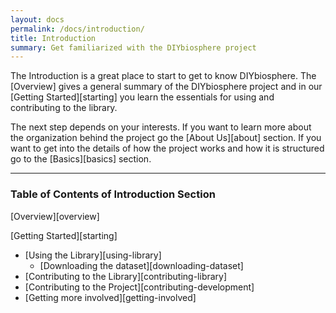 ```yaml
---
layout: docs
permalink: /docs/introduction/
title: Introduction
summary: Get familiarized with the DIYbiosphere project
---
```


The Introduction is a great place to start to get to know DIYbiosphere. The [Overview] gives a general summary of the DIYbiosphere project and in our [Getting Started][starting] you learn the essentials for using and contributing to the library.

The next step depends on your interests. If you want to learn more about the organization behind the project go the [About Us][about] section. If you want to get into the details of how the project works and how it is structured go to the [Basics][basics] section.

---

### Table of Contents of **Introduction** Section

[Overview][overview]

[Getting Started][starting]

- [Using the Library][using-library]
  - [Downloading the dataset][downloading-dataset]
- [Contributing to the Library][contributing-library]
- [Contributing to the Project][contributing-development]
- [Getting more involved][getting-involved]
